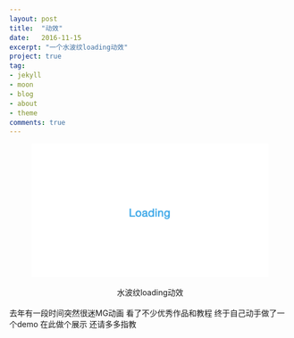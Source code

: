 ```yaml
---
layout: post
title:  "动效"
date:   2016-11-15
excerpt: "一个水波纹loading动效"
project: true
tag:
- jekyll 
- moon
- blog
- about
- theme
comments: true
---
```



<figure><a href=""><img src="/assets/img/water.gif" style="width: 600px;"></a></figure>
<center>
	<figcaption>水波纹loading动效</figcaption>
</center>
<br>
去年有一段时间突然很迷MG动画 看了不少优秀作品和教程 终于自己动手做了一个demo 在此做个展示 还请多多指教
